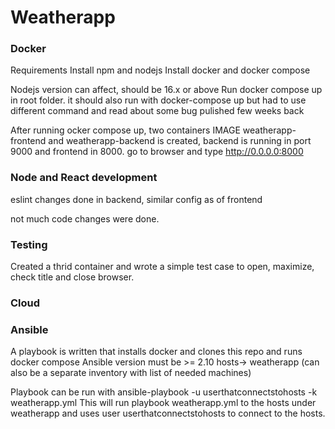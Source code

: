 # Weatherapp

### Docker
Requirements
Install npm and nodejs 
Install docker and docker compose

Nodejs version can affect, should be 16.x or above 
Run docker compose up in root folder. it should also run with docker-compose up but had to use different command and read about some bug pulished few weeks back

After running ocker compose up, two containers IMAGE weatherapp-frontend and weatherapp-backend is created, backend is running in port 9000 and frontend in 8000. go to browser and type http://0.0.0.0:8000



### Node and React development

eslint changes done in backend, similar config as of frontend

not much code changes were done.

### Testing

Created a thrid container and wrote a simple test case to open, maximize, check title and close browser.

### Cloud



### Ansible

A playbook is written that installs docker and clones this repo and runs docker compose
Ansible version must be >= 2.10
hosts-> weatherapp (can also be a separate inventory with list of needed machines)

Playbook can be run with
ansible-playbook -u userthatconnectstohosts -k weatherapp.yml
This will run playbook weatherapp.yml to the hosts under weatherapp and uses user userthatconnectstohosts to connect to the hosts.
#
